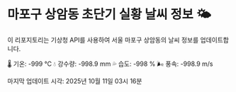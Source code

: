 
# 마포구 상암동 초단기 실황 날씨 정보 🌤️

이 리포지토리는 기상청 API를 사용하여 서울 마포구 상암동의 날씨 정보를 업데이트합니다. 

🌡️ 기온: -999 ℃
💧 강수량: -998.9 mm
💦 습도: -998 %
🌬️ 풍속: -998.9 m/s

마지막 업데이트 시각: 2025년 10월 11일 03시 16분    
